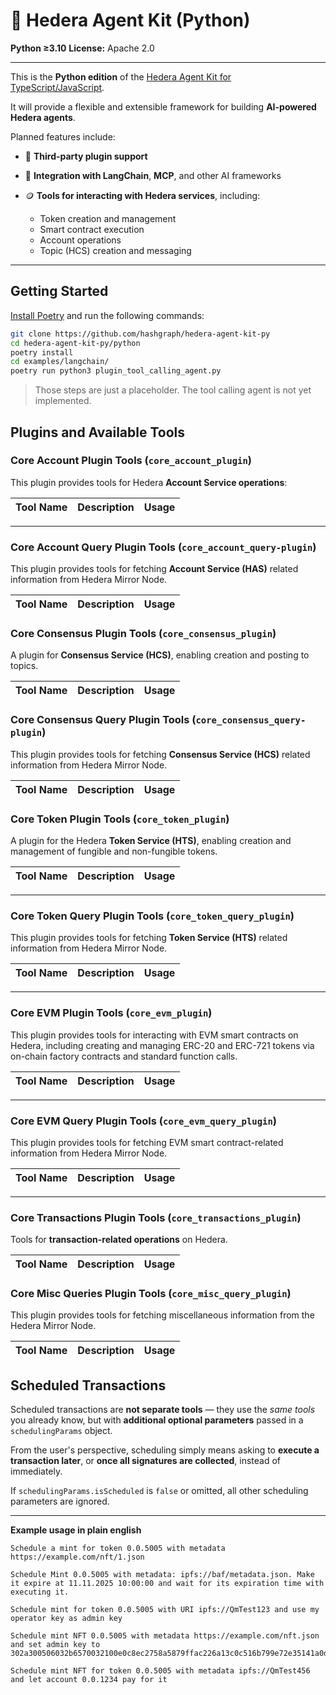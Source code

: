 # 🧠 Hedera Agent Kit (Python)

**Python ≥3.10**
**License:** Apache 2.0

---

This is the **Python edition** of the [Hedera Agent Kit for TypeScript/JavaScript](https://github.com/hedera-dev/hedera-agent-kit).

It will provide a flexible and extensible framework for building **AI-powered Hedera agents**.

Planned features include:

* 🔌 **Third-party plugin support**
* 🧠 **Integration with LangChain**, **MCP**, and other AI frameworks
* 🪙 **Tools for interacting with Hedera services**, including:

  * Token creation and management
  * Smart contract execution
  * Account operations
  * Topic (HCS) creation and messaging

---

## Getting Started

[Install Poetry](https://python-poetry.org/docs/#installation) and run the following commands:

```bash
git clone https://github.com/hashgraph/hedera-agent-kit-py
cd hedera-agent-kit-py/python
poetry install
cd examples/langchain/
poetry run python3 plugin_tool_calling_agent.py 
```

> Those steps are just a placeholder. The tool calling agent is not yet implemented.

## Plugins and Available Tools

### Core Account Plugin Tools (`core_account_plugin`)

This plugin provides tools for Hedera **Account Service operations**:

| Tool Name                        | Description                                                                                                    | Usage                                                                                                                                                                                                                                       |
|----------------------------------|----------------------------------------------------------------------------------------------------------------|---------------------------------------------------------------------------------------------------------------------------------------------------------------------------------------------------------------------------------------------|

---


### Core Account Query Plugin Tools (`core_account_query-plugin`)

This plugin provides tools for fetching **Account Service (HAS)** related information from Hedera Mirror Node.

| Tool Name                               | Description                                                          | Usage                                                                                                                   |
|-----------------------------------------|----------------------------------------------------------------------|-------------------------------------------------------------------------------------------------------------------------|



### Core Consensus Plugin Tools (`core_consensus_plugin`)

A plugin for **Consensus Service (HCS)**, enabling creation and posting to topics.

| Tool Name                   | Description                                       | Usage                                                                                                                                                                                                                                                                                                                                                                                                                                                                                                           |
|-----------------------------|---------------------------------------------------|-----------------------------------------------------------------------------------------------------------------------------------------------------------------------------------------------------------------------------------------------------------------------------------------------------------------------------------------------------------------------------------------------------------------------------------------------------------------------------------------------------------------|



### Core Consensus Query Plugin Tools (`core_consensus_query-plugin`)

This plugin provides tools for fetching **Consensus Service (HCS)** related information from Hedera Mirror Node.

| Tool Name                       | Description                                                          | Usage                                                                                                      |
|---------------------------------|----------------------------------------------------------------------|------------------------------------------------------------------------------------------------------------|


### Core Token Plugin Tools (`core_token_plugin`)

A plugin for the Hedera **Token Service (HTS)**, enabling creation and management of fungible and non-fungible tokens.

| Tool Name                                     | Description                                                   | Usage                                                                                                                                                                                                                                                                                                                                                                                                                                                                                                                                                                                                  |
|-----------------------------------------------|---------------------------------------------------------------|--------------------------------------------------------------------------------------------------------------------------------------------------------------------------------------------------------------------------------------------------------------------------------------------------------------------------------------------------------------------------------------------------------------------------------------------------------------------------------------------------------------------------------------------------------------------------------------------------------|

---

### Core Token Query Plugin Tools (`core_token_query_plugin`)

This plugin provides tools for fetching **Token Service (HTS)** related information from Hedera Mirror Node.

| Tool Name                   | Description                                   | Usage                                                    |
|-----------------------------|-----------------------------------------------|----------------------------------------------------------|


---

### Core EVM Plugin Tools (`core_evm_plugin`)

This plugin provides tools for interacting with EVM smart contracts on Hedera, including creating and managing ERC-20
and ERC-721 tokens via on-chain factory contracts and standard function calls.

| Tool Name              | Description                                           | Usage                                                                                                                                           |
|------------------------|-------------------------------------------------------|-------------------------------------------------------------------------------------------------------------------------------------------------|


---


### Core EVM Query Plugin Tools (`core_evm_query_plugin`)

This plugin provides tools for fetching EVM smart contract-related information from Hedera Mirror Node.

| Tool Name                      | Description                               | Usage                               |
|--------------------------------|-------------------------------------------|-------------------------------------|

---

### Core Transactions Plugin Tools (`core_transactions_plugin`)

Tools for **transaction-related operations** on Hedera.

| Tool Name                           | Description                                | Usage                                                                         |
|-------------------------------------|--------------------------------------------|-------------------------------------------------------------------------------|



### Core Misc Queries Plugin Tools (`core_misc_query_plugin`)

This plugin provides tools for fetching miscellaneous information from the Hedera Mirror Node.

| Tool Name                | Description                                   | Usage                                                                                     |
|--------------------------|-----------------------------------------------|-------------------------------------------------------------------------------------------|



## Scheduled Transactions

Scheduled transactions are **not separate tools** — they use the *same tools* you already know, but with **additional optional parameters** passed in a
`schedulingParams` object.

From the user's perspective, scheduling simply means asking to **execute a transaction later**, or **once all signatures
are collected**, instead of immediately.

If `schedulingParams.isScheduled` is `false` or omitted, all other scheduling parameters are ignored.

---

**Example usage in plain english**

```
Schedule a mint for token 0.0.5005 with metadata https://example.com/nft/1.json
```

```
Schedule Mint 0.0.5005 with metadata: ipfs://baf/metadata.json. Make it expire at 11.11.2025 10:00:00 and wait for its expiration time with executing it.
```

```
Schedule mint for token 0.0.5005 with URI ipfs://QmTest123 and use my operator key as admin key
```

```
Schedule mint NFT 0.0.5005 with metadata https://example.com/nft.json and set admin key to 302a300506032b6570032100e0c8ec2758a5879ffac226a13c0c516b799e72e35141a0dd828f94d37988a4b7
```

```
Schedule mint NFT for token 0.0.5005 with metadata ipfs://QmTest456 and let account 0.0.1234 pay for it
```

